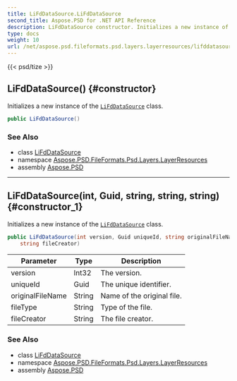 ```yaml
---
title: LiFdDataSource.LiFdDataSource
second_title: Aspose.PSD for .NET API Reference
description: LiFdDataSource constructor. Initializes a new instance of the LiFdDataSource class
type: docs
weight: 10
url: /net/aspose.psd.fileformats.psd.layers.layerresources/lifddatasource/lifddatasource/
---
```

{{< psd/tize >}}
## LiFdDataSource() {#constructor}

Initializes a new instance of the [`LiFdDataSource`](../) class.

```csharp
public LiFdDataSource()
```

### See Also

* class [LiFdDataSource](../)
* namespace [Aspose.PSD.FileFormats.Psd.Layers.LayerResources](../../lifddatasource/)
* assembly [Aspose.PSD](../../../)

---

## LiFdDataSource(int, Guid, string, string, string) {#constructor_1}

Initializes a new instance of the [`LiFdDataSource`](../) class.

```csharp
public LiFdDataSource(int version, Guid uniqueId, string originalFileName, string fileType, 
    string fileCreator)
```

| Parameter | Type | Description |
| --- | --- | --- |
| version | Int32 | The version. |
| uniqueId | Guid | The unique identifier. |
| originalFileName | String | Name of the original file. |
| fileType | String | Type of the file. |
| fileCreator | String | The file creator. |

### See Also

* class [LiFdDataSource](../)
* namespace [Aspose.PSD.FileFormats.Psd.Layers.LayerResources](../../lifddatasource/)
* assembly [Aspose.PSD](../../../)


